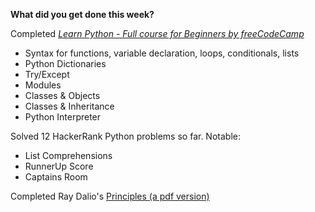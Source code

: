 **What did you get done this week?**

Completed [_Learn Python - Full course for Beginners by freeCodeCamp_](https://www.youtube.com/watch?v=rfscVS0vtbw&t=1s) 
  - Syntax for functions, variable declaration, loops, conditionals, lists
  - Python Dictionaries
  - Try/Except
  - Modules
  - Classes & Objects
  - Classes & Inheritance
  - Python Interpreter

Solved 12 HackerRank Python problems so far. Notable:
  - List Comprehensions
  - RunnerUp Score
  - Captains Room

Completed Ray Dalio's [Principles (a pdf version)](https://ia600207.us.archive.org/27/items/BridgewaterRayDalioPrinciples/Bridgewater%20-%20Ray%20Dalio%20-%20Principles.pdf)